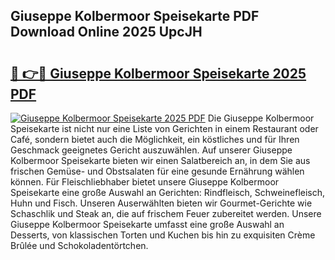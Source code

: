 ## Giuseppe Kolbermoor Speisekarte PDF Download Online 2025 UpcJH

# <h2><a href="http://gc9eye1.nevu.top/?p=Giuseppe+Kolbermoor+Speisekarte">🔗 👉🔴 Giuseppe Kolbermoor Speisekarte 2025 PDF</a></h2>

[![Giuseppe Kolbermoor Speisekarte 2025 PDF](https://i.imgur.com/dBaPXMq.png)](http://gc9eye1.nevu.top/?p=Giuseppe+Kolbermoor+Speisekarte)
Die Giuseppe Kolbermoor Speisekarte ist nicht nur eine Liste von Gerichten in einem Restaurant oder Café, sondern bietet auch die Möglichkeit, ein köstliches und für Ihren Geschmack geeignetes Gericht auszuwählen. Auf unserer Giuseppe Kolbermoor Speisekarte bieten wir einen Salatbereich an, in dem Sie aus frischen Gemüse- und Obstsalaten für eine gesunde Ernährung wählen können. Für Fleischliebhaber bietet unsere Giuseppe Kolbermoor Speisekarte eine große Auswahl an Gerichten: Rindfleisch, Schweinefleisch, Huhn und Fisch. Unseren Auserwählten bieten wir Gourmet-Gerichte wie Schaschlik und Steak an, die auf frischem Feuer zubereitet werden. Unsere Giuseppe Kolbermoor Speisekarte umfasst eine große Auswahl an Desserts, von klassischen Torten und Kuchen bis hin zu exquisiten Crème Brûlée und Schokoladentörtchen.
